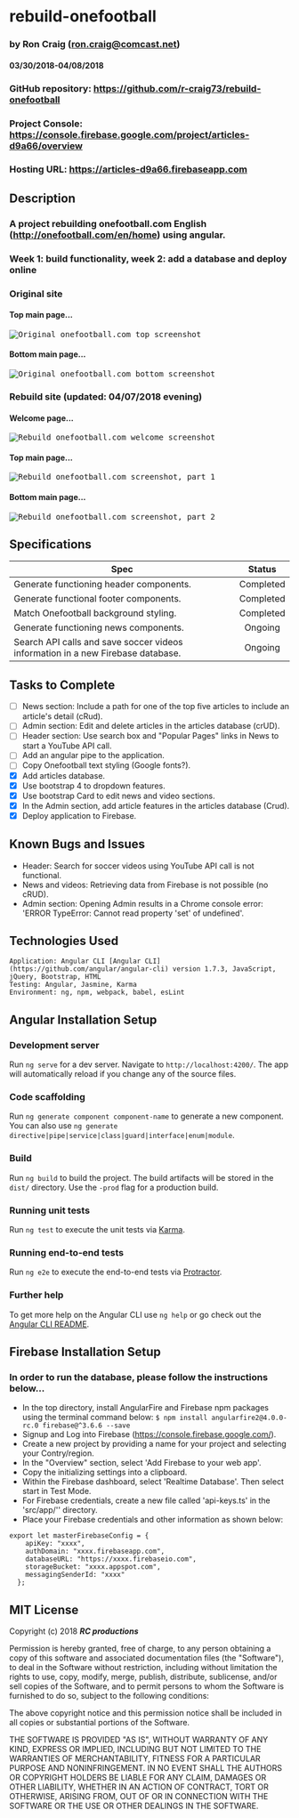 # rebuild-onefootball

### by Ron Craig (ron.craig@comcast.net)
#### 03/30/2018-04/08/2018

### GitHub repository: https://github.com/r-craig73/rebuild-onefootball
### Project Console: https://console.firebase.google.com/project/articles-d9a66/overview
### Hosting URL: https://articles-d9a66.firebaseapp.com

## Description
### A project rebuilding onefootball.com English (http://onefootball.com/en/home) using angular.
### Week 1: build functionality, week 2: add a database and deploy online

### Original site
#### Top main page...
<kbd><img src="./src/assets/Onefootball-sc01.png" alt="Original onefootball.com  top screenshot"></kbd>
#### Bottom main page...
<kbd><img src="./src/assets/Onefootball-sc02.png" alt="Original onefootball.com  bottom screenshot"></kbd>

### Rebuild site (updated: 04/07/2018 evening)
#### Welcome page...
<kbd><img src="./src/assets/Onefootball-rebuild-welcome.png" alt="Rebuild onefootball.com welcome screenshot"></kbd>

#### Top main page...
<kbd><img src="./src/assets/Onefootball-rebuild-sc01.png" alt="Rebuild onefootball.com screenshot, part 1"></kbd>

#### Bottom main page...
<kbd><img src="./src/assets/Onefootball-rebuild-sc02.png" alt="Rebuild onefootball.com screenshot, part 2"></kbd>

## Specifications

| Spec   | Status   |
|--------|:-------: |
| Generate functioning header <app-app-head></app-app-head> components. | Completed |
| Generate functional footer <app-footer></app-footer> components. | Completed |
| Match Onefootball background styling. | Completed |
| Generate functioning news <app-news></app-news> components. | Ongoing |
| Search API calls and save soccer videos information in a new Firebase database. | Ongoing |

## Tasks to Complete
- [ ] News section: Include a path for one of the top five articles to include an article's detail (cRud).
- [ ] Admin section: Edit and delete articles in the articles database (crUD).
- [ ] Header section: Use search box and "Popular Pages" links in News to start a YouTube API call.
- [ ] Add an angular pipe to the application.
- [ ] Copy Onefootball text styling (Google fonts?).
- [x] Add articles database.
- [x] Use bootstrap 4 to dropdown features.
- [x] Use bootstrap Card to edit news and video sections.
- [x] In the Admin section, add article features in the articles database (Crud).
- [x] Deploy application to Firebase.

## Known Bugs and Issues
* Header: Search for soccer videos using YouTube API call is not functional.
* News and videos: Retrieving data from Firebase is not possible (no cRUD).
* Admin section: Opening Admin results in a Chrome console error: 'ERROR TypeError: Cannot read property 'set' of undefined'.

## Technologies Used
```
Application: Angular CLI [Angular CLI] (https://github.com/angular/angular-cli) version 1.7.3, JavaScript, jQuery, Bootstrap, HTML
Testing: Angular, Jasmine, Karma
Environment: ng, npm, webpack, babel, esLint
```

## Angular Installation Setup

### Development server

Run `ng serve` for a dev server. Navigate to `http://localhost:4200/`. The app will automatically reload if you change any of the source files.

### Code scaffolding

Run `ng generate component component-name` to generate a new component. You can also use `ng generate directive|pipe|service|class|guard|interface|enum|module`.

### Build

Run `ng build` to build the project. The build artifacts will be stored in the `dist/` directory. Use the `-prod` flag for a production build.

### Running unit tests

Run `ng test` to execute the unit tests via [Karma](https://karma-runner.github.io).

### Running end-to-end tests

Run `ng e2e` to execute the end-to-end tests via [Protractor](http://www.protractortest.org/).

### Further help

To get more help on the Angular CLI use `ng help` or go check out the [Angular CLI README](https://github.com/angular/angular-cli/blob/master/README.md).

## Firebase Installation Setup
### In order to run the database, please follow the instructions below...
* In the top directory, install AngularFire and Firebase npm packages using the terminal command below:
`$ npm install angularfire2@4.0.0-rc.0 firebase@^3.6.6 --save`
* Signup and Log into Firebase (https://console.firebase.google.com/).
* Create a new project by providing a name for your project and selecting your Contry/region.
* In the "Overview" section, select 'Add Firebase to your web app'.
* Copy the initializing settings into a clipboard.
* Within the Firebase dashboard, select 'Realtime Database'.  Then select start in Test Mode.
* For Firebase credentials, create a new file called 'api-keys.ts' in the 'src/app/'' directory.
* Place your Firebase credentials and other information as shown below:
```
export let masterFirebaseConfig = {
    apiKey: "xxxx",
    authDomain: "xxxx.firebaseapp.com",
    databaseURL: "https://xxxx.firebaseio.com",
    storageBucket: "xxxx.appspot.com",
    messagingSenderId: "xxxx"
  };
```

MIT License
-----------

Copyright (c) 2018 **_RC productions_**

Permission is hereby granted, free of charge, to any person obtaining a copy of this software and associated documentation files (the "Software"), to deal in the Software without restriction, including without limitation the rights to use, copy, modify, merge, publish, distribute, sublicense, and/or sell copies of the Software, and to permit persons to whom the Software is furnished to do so, subject to the following conditions:

The above copyright notice and this permission notice shall be included in all copies or substantial portions of the Software.

THE SOFTWARE IS PROVIDED "AS IS", WITHOUT WARRANTY OF ANY KIND, EXPRESS OR
IMPLIED, INCLUDING BUT NOT LIMITED TO THE WARRANTIES OF MERCHANTABILITY,
FITNESS FOR A PARTICULAR PURPOSE AND NONINFRINGEMENT. IN NO EVENT SHALL THE AUTHORS OR COPYRIGHT HOLDERS BE LIABLE FOR ANY CLAIM, DAMAGES OR OTHER
LIABILITY, WHETHER IN AN ACTION OF CONTRACT, TORT OR OTHERWISE, ARISING FROM, OUT OF OR IN CONNECTION WITH THE SOFTWARE OR THE USE OR OTHER DEALINGS IN THE SOFTWARE.
